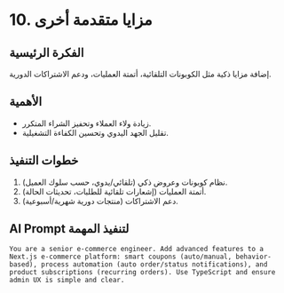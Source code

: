 # 10. مزايا متقدمة أخرى

## الفكرة الرئيسية
إضافة مزايا ذكية مثل الكوبونات التلقائية، أتمتة العمليات، ودعم الاشتراكات الدورية.

## الأهمية
- زيادة ولاء العملاء وتحفيز الشراء المتكرر.
- تقليل الجهد اليدوي وتحسين الكفاءة التشغيلية.

## خطوات التنفيذ
1. نظام كوبونات وعروض ذكي (تلقائي/يدوي، حسب سلوك العميل).
2. أتمتة العمليات (إشعارات تلقائية للطلبات، تحديثات الحالة).
3. دعم الاشتراكات (منتجات دورية شهرية/أسبوعية).

## AI Prompt لتنفيذ المهمة
```
You are a senior e-commerce engineer. Add advanced features to a Next.js e-commerce platform: smart coupons (auto/manual, behavior-based), process automation (auto order/status notifications), and product subscriptions (recurring orders). Use TypeScript and ensure admin UX is simple and clear.
```

